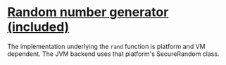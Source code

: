 [1]: http://rosettacode.org/wiki/Random_number_generator_(included)

# [Random number generator (included)][1]

The implementation underlying the `rand` function is platform and VM dependent. The JVM backend uses that platform's SecureRandom class.